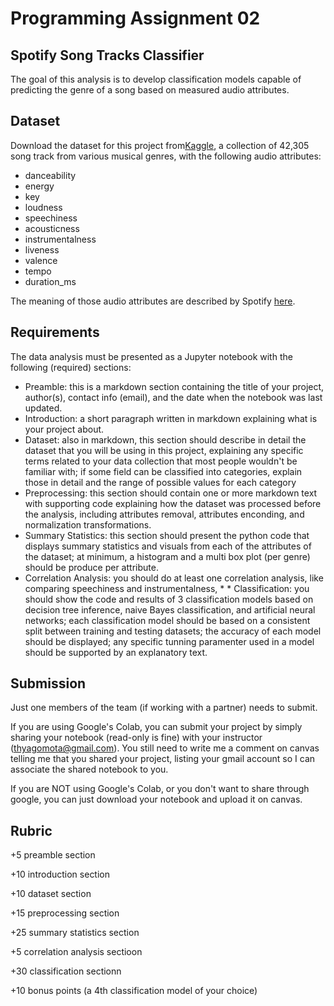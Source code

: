 # Programming Assignment 02

## Spotify Song Tracks Classifier

The goal of this analysis is to develop classification models capable of predicting the genre of a song based on measured audio attributes.   

## Dataset 

Download the dataset for this project from[Kaggle](https://www.kaggle.com/mrmorj/dataset-of-songs-in-spotify), a collection of 42,305 song track from various musical genres, with the following audio attributes:

* danceability
* energy 
* key 
* loudness 
* speechiness 
* acousticness 
* instrumentalness 
* liveness 
* valence 
* tempo 
* duration_ms

The meaning of those audio attributes are described by Spotify [here](https://developer.spotify.com/documentation/web-api/reference/#/operations/get-several-audio-features).

## Requirements 

The data analysis must be presented as a Jupyter notebook with the following (required) sections: 

* Preamble: this is a markdown section containing the title of your project, author(s), contact info (email), and the date when the notebook was last updated. 
* Introduction: a short paragraph written in markdown explaining what is your project about.
* Dataset: also in markdown, this section should describe in detail the dataset that you will be using in this project, explaining any specific terms related to your data collection that most people wouldn't be familiar with; if some field can be classified into categories, explain those in detail and the range of possible values for each category
* Preprocessing: this section should contain one or more markdown text with supporting code explaining how the dataset was processed before the analysis, including attributes removal, attributes enconding, and normalization transformations. 
* Summary Statistics: this section should present the python code that displays summary statistics and visuals from each of the attributes of the dataset; at minimum, a histogram and a multi box plot (per genre) should be produce per attribute. 
* Correlation Analysis: you should do at least one correlation analysis, like comparing speechiness and instrumentalness, * * Classification: you should show the code and results of 3 classification models based on decision tree inference, naive Bayes classification, and artificial neural networks; each classification model should be based on a consistent split between training and testing datasets; the accuracy of each model should be displayed; any specific tunning paramenter used in a model should be supported by an explanatory text. 

## Submission

Just one members of the team (if working with a partner) needs to submit. 

If you are using Google's Colab, you can submit your project by simply sharing your notebook (read-only is fine) with your instructor (thyagomota@gmail.com). You still need to write me a comment on canvas telling me that you shared your project, listing your gmail account so I can associate the shared notebook to you. 

If you are NOT using Google's Colab, or you don't want to share through google, you can just download your notebook and upload it on canvas. 

## Rubric

\+5 preamble section

\+10 introduction section

\+10 dataset section

\+15 preprocessing section

\+25 summary statistics section

\+5 correlation analysis sectioon

\+30 classification sectionn

\+10 bonus points (a 4th classification model of your choice)
